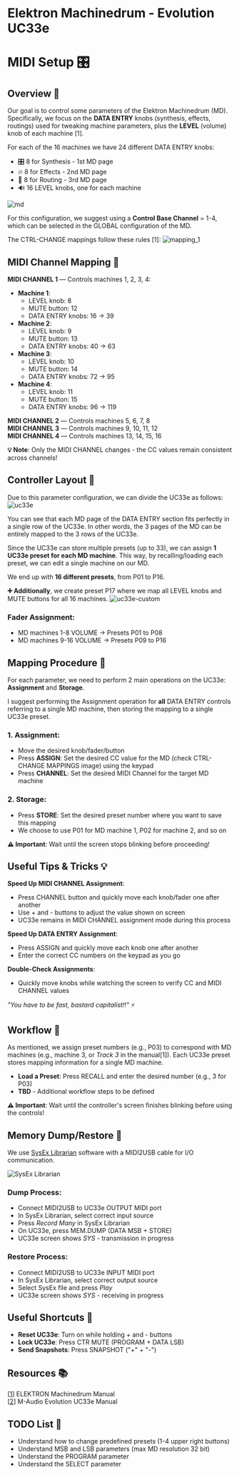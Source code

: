 # Elektron Machinedrum - Evolution UC33e 
# MIDI Setup 🎛️

## Overview 🎯
Our goal is to control some parameters of the Elektron Machinedrum (MD). 
Specifically, we focus on the **DATA ENTRY** knobs (synthesis, effects, routings) used for tweaking machine parameters, plus the **LEVEL** (volume) knob of each machine [1].

For each of the 16 machines we have 24 different DATA ENTRY knobs:

* 🎛️ 8 for Synthesis - 1st MD page
* 🔥 8 for Effects - 2nd MD page  
* 🔗 8 for Routing - 3rd MD page
* 🔊 16 LEVEL knobs, one for each machine

![md](./imgs/md.png)

For this configuration, we suggest using a **Control Base Channel** = 1-4, which can be selected in the GLOBAL configuration of the MD.

The CTRL-CHANGE mappings follow these rules [1]:
![mapping_1](./imgs/uc33e-data_entry.jpg)

## MIDI Channel Mapping 📡

**MIDI CHANNEL 1** — Controls machines 1, 2, 3, 4:

- **Machine 1**: 
  - LEVEL knob: 8
  - MUTE button: 12
  - DATA ENTRY knobs: 16 → 39
- **Machine 2**: 
  - LEVEL knob: 9
  - MUTE button: 13
  - DATA ENTRY knobs: 40 → 63
- **Machine 3**: 
  - LEVEL knob: 10
  - MUTE button: 14
  - DATA ENTRY knobs: 72 → 95
- **Machine 4**: 
  - LEVEL knob: 11
  - MUTE button: 15
  - DATA ENTRY knobs: 96 → 119

**MIDI CHANNEL 2** — Controls machines 5, 6, 7, 8  
**MIDI CHANNEL 3** — Controls machines 9, 10, 11, 12  
**MIDI CHANNEL 4** — Controls machines 13, 14, 15, 16  

**💡 Note**: Only the MIDI CHANNEL changes - the CC values remain consistent across channels!

## Controller Layout 🎹
Due to this parameter configuration, we can divide the UC33e as follows:
![uc33e](./imgs/uc33e.jpg)

You can see that each MD page of the DATA ENTRY section fits perfectly in a single row of the UC33e. In other words, the 3 pages of the MD can be entirely mapped to the 3 rows of the UC33e. 

Since the UC33e can store multiple presets (up to 33), we can assign **1 UC33e preset for each MD machine**. This way, by recalling/loading each preset, we can edit a single machine on our MD.

We end up with **16 different presets**, from P01 to P16.

**➕ Additionally**, we create preset P17 where we map all LEVEL knobs and MUTE buttons for all 16 machines.
![uc33e-custom](./imgs/uc33e-volumes.jpg)

### Fader Assignment:
- MD machines 1-8 VOLUME → Presets P01 to P08
- MD machines 9-16 VOLUME → Presets P09 to P16

## Mapping Procedure 🔄
For each parameter, we need to perform 2 main operations on the UC33e: **Assignment** and **Storage**.

I suggest performing the Assignment operation for **all** DATA ENTRY controls referring to a single MD machine, then storing the mapping to a single UC33e preset. 

### 1. Assignment:  
- Move the desired knob/fader/button 
- Press **ASSIGN**: Set the desired CC value for the MD (check CTRL-CHANGE MAPPINGS image) using the keypad
- Press **CHANNEL**: Set the desired MIDI Channel for the target MD machine

### 2. Storage: 
- Press **STORE**: Set the desired preset number where you want to save this mapping
- We choose to use P01 for MD machine 1, P02 for machine 2, and so on

**⚠️ Important**: Wait until the screen stops blinking before proceeding!

## Useful Tips & Tricks 💡
**Speed Up MIDI CHANNEL Assignment**:
- Press CHANNEL button and quickly move each knob/fader one after another
- Use + and - buttons to adjust the value shown on screen
- UC33e remains in MIDI CHANNEL assignment mode during this process

**Speed Up DATA ENTRY Assignment**:
- Press ASSIGN and quickly move each knob one after another  
- Enter the correct CC numbers on the keypad as you go

**Double-Check Assignments**:
- Quickly move knobs while watching the screen to verify CC and MIDI CHANNEL values

*"You have to be fast, bastard capitalist!!"* ⚡

## Workflow 🔄
As mentioned, we assign preset numbers (e.g., P03) to correspond with MD machines (e.g., machine 3, or *Track 3* in the manual[1]). Each UC33e preset stores mapping information for a single MD machine.

- **Load a Preset**: Press RECALL and enter the desired number (e.g., 3 for P03)
- **TBD** - Additional workflow steps to be defined

**⚠️ Important**: Wait until the controller's screen finishes blinking before using the controls!

## Memory Dump/Restore 💾
We use [SysEx Librarian](https://www.snoize.com/SysExLibrarian/) software with a MIDI2USB cable for I/O communication.

![SysEx Librarian](./imgs/sysex_librarian.png)

### Dump Process:
- Connect MIDI2USB to UC33e OUTPUT MIDI port
- In SysEx Librarian, select correct input source
- Press *Record Many* in SysEx Librarian
- On UC33e, press MEM.DUMP (DATA MSB + STORE)
- UC33e screen shows *SYS* - transmission in progress

### Restore Process:
- Connect MIDI2USB to UC33e INPUT MIDI port  
- In SysEx Librarian, select correct output source
- Select SysEx file and press *Play*
- UC33e screen shows *SYS* - receiving in progress

## Useful Shortcuts 🎯
- **Reset UC33e**: Turn on while holding + and - buttons
- **Lock UC33e**: Press CTR MUTE (PROGRAM + DATA LSB)  
- **Send Snapshots**: Press SNAPSHOT ("+" + "-")

## Resources 📚
[[1](https://www.strumentimusicali.net/manuali/ELEKTRON_SP1_ENG.pdf)] ELEKTRON Machinedrum Manual  
[[2](https://www.strumentimusicali.net/manuali/M_AUDIO_UC-33e_EN.pdf)] M-Audio Evolution UC33e Manual

## TODO List 📝
- Understand how to change predefined presets (1-4 upper right buttons)
- Understand MSB and LSB parameters (max MD resolution 32 bit)  
- Understand the PROGRAM parameter
- Understand the SELECT parameter